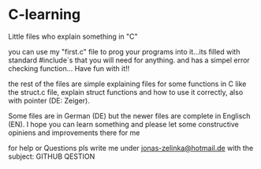# C-learning
Little files who explain something in "C"

you can use my "first.c" file to prog your programs into it...its filled with standard #include´s that you will need for anything.
and has a simpel error checking function...
Have fun with it!!

the rest of the files are simple explaining files for some functions in C like the struct.c file, explain struct functions and
how to use it correctly, also with pointer (DE: Zeiger).

Some files are in German (DE) but the newer files are complete in Englisch (EN).
I hope you can learn something and please let some constructive opiniens and improvements there for me

for help or Questions pls write me under
jonas-zelinka@hotmail.de 
with the subject: GITHUB QESTION


